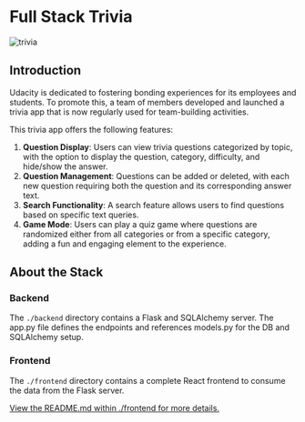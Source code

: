 # Full Stack Trivia

![trivia](https://user-images.githubusercontent.com/833824/82157851-df0a7980-9851-11ea-8b0d-a79c7763789d.jpg)

## Introduction

Udacity is dedicated to fostering bonding experiences for its employees and students. To promote this, a team of members developed and launched a trivia app that is now regularly used for team-building activities.

This trivia app offers the following features:

1. **Question Display**: Users can view trivia questions categorized by topic, with the option to display the question, category, difficulty, and hide/show the answer.
2. **Question Management**: Questions can be added or deleted, with each new question requiring both the question and its corresponding answer text.
3. **Search Functionality**: A search feature allows users to find questions based on specific text queries.
4. **Game Mode**: Users can play a quiz game where questions are randomized either from all categories or from a specific category, adding a fun and engaging element to the experience.

## About the Stack

### Backend

The `./backend` directory contains a Flask and SQLAlchemy server. The app.py file defines the endpoints and references models.py for the DB and SQLAlchemy setup. 

### Frontend

The `./frontend` directory contains a complete React frontend to consume the data from the Flask server. 

[View the README.md within ./frontend for more details.](./frontend/README.md)
